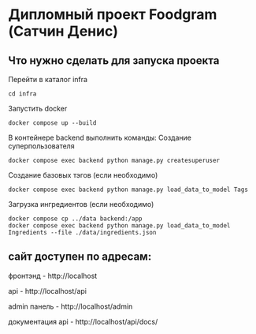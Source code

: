 # Дипломный проект Foodgram (Сатчин Денис)

## Что нужно сделать для запуска проекта

Перейти в каталог infra

```
cd infra
```

Запустить docker

```
docker compose up --build
```

В контейнере backend выполнить команды:
Создание суперпользователя
```
docker compose exec backend python manage.py createsuperuser
```

Создание базовых тэгов (если необходимо)
```
docker compose exec backend python manage.py load_data_to_model Tags
```

Загрузка ингредиентов (если необходимо)
```
docker compose cp ../data backend:/app
docker compose exec backend python manage.py load_data_to_model Ingredients --file ./data/ingredients.json
```

## сайт доступен по адресам:
фронтэнд - http://localhost

api - http://localhost/api

admin панель - http://localhost/admin

документация api - http://localhost/api/docs/
